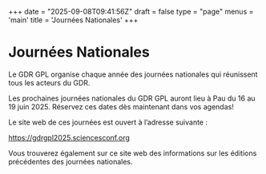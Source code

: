 +++
date = "2025-09-08T09:41:56Z"
draft = false
type = "page"
menus = 'main'
title = 'Journées Nationales'
+++

# Journées Nationales


Le GDR GPL organise chaque année des journées nationales qui réunissent tous les acteurs du GDR.

Les prochaines journées nationales du GDR GPL auront lieu à Pau du 16 au 19 juin 2025. Réservez ces dates dès maintenant dans vos agendas!

Le site web de ces journées est ouvert à l’adresse suivante :

https://gdrgpl2025.sciencesconf.org

Vous trouverez également sur ce site web des informations sur les éditions précédentes des journées nationales.